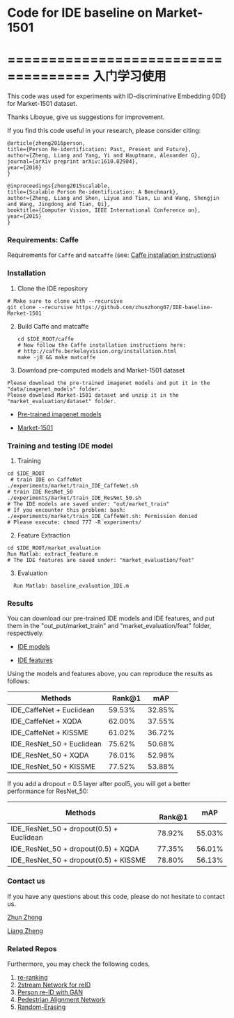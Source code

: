 # Code for IDE baseline on Market-1501
==================================== 
入门学习使用
====================================
This code was used for experiments with ID-discriminative Embedding (IDE) for Market-1501 dataset.

Thanks Liboyue, give us suggestions for improvement.

If you find this code useful in your research, please consider citing:

    @article{zheng2016person,
    title={Person Re-identification: Past, Present and Future},
    author={Zheng, Liang and Yang, Yi and Hauptmann, Alexander G},
    journal={arXiv preprint arXiv:1610.02984},
    year={2016}
    }
    
    @inproceedings{zheng2015scalable,
    title={Scalable Person Re-identification: A Benchmark},
    author={Zheng, Liang and Shen, Liyue and Tian, Lu and Wang, Shengjin and Wang, Jingdong and Tian, Qi},
    booktitle={Computer Vision, IEEE International Conference on},
    year={2015}
    }


### Requirements: Caffe

Requirements for `Caffe` and `matcaffe` (see: [Caffe installation instructions](http://caffe.berkeleyvision.org/installation.html))

### Installation
1. Clone the IDE repository
  ```Shell
  # Make sure to clone with --recursive
  git clone --recursive https://github.com/zhunzhong07/IDE-baseline-Market-1501
  ```

2. Build Caffe and matcaffe
    ```Shell
    cd $IDE_ROOT/caffe
    # Now follow the Caffe installation instructions here:
    # http://caffe.berkeleyvision.org/installation.html
    make -j8 && make matcaffe
    ```

3. Download pre-computed models and Market-1501 dataset
  ```Shell
  Please download the pre-trained imagenet models and put it in the "data/imagenet_models" folder.
  Please download Market-1501 dataset and unzip it in the "market_evaluation/dataset" folder. 
  ```
  
- [Pre-trained imagenet models](https://pan.baidu.com/s/1o7YZT8Y)
  
- [Market-1501](https://pan.baidu.com/s/1ntIi2Op)


### Training and testing IDE model

1. Training 
  ```Shell
  cd $IDE_ROOT
  # train IDE on CaffeNet
  ./experiments/market/train_IDE_CaffeNet.sh  
  # train IDE ResNet_50
  ./experiments/market/train_IDE_ResNet_50.sh
  # The IDE models are saved under: "out/market_train"
  # If you encounter this problem: bash: ./experiments/market/train_IDE_CaffeNet.sh: Permission denied
  # Please execute: chmod 777 -R experiments/
  ```
     
2. Feature Extraction
  ```Shell
  cd $IDE_ROOT/market_evaluation
  Run Matlab: extract_feature.m
  # The IDE features are saved under: "market_evaluation/feat"
  ```
  
3. Evaluation
  ```Shell
    Run Matlab: baseline_evaluation_IDE.m
  ```

### Results
You can download our pre-trained IDE models and IDE features, and put them in the "out_put/market_train"  and "market_evaluation/feat" folder, respectively. 

- [IDE models](https://pan.baidu.com/s/1gfE5EAf) 

- [IDE features](https://pan.baidu.com/s/1bI3yqU)


Using the models and features above, you can reproduce the results as follows:

|Methods |   Rank@1 | mAP|
| --------   | -----  | ----  |
|IDE_CaffeNet + Euclidean  | 59.53% | 32.85%|
|IDE_CaffeNet + XQDA       | 62.00% | 37.55%|
|IDE_CaffeNet + KISSME     | 61.02% | 36.72%|
|IDE_ResNet_50 + Euclidean | 75.62% | 50.68%|
|IDE_ResNet_50 + XQDA      | 76.01% | 52.98%|
|IDE_ResNet_50 + KISSME    | 77.52% | 53.88%|

If you add a dropout = 0.5 layer after pool5, you will get a better performance for ResNet_50:

|Methods |   Rank@1 | mAP|
| --------   | -----  | ----  |
|IDE_ResNet_50 + dropout(0.5) + Euclidean | 78.92% | 55.03%|
|IDE_ResNet_50 + dropout(0.5) + XQDA      | 77.35% | 56.01%|
|IDE_ResNet_50 + dropout(0.5) + KISSME    | 78.80% | 56.13%|


### Contact us

If you have any questions about this code, please do not hesitate to contact us.

[Zhun Zhong](http://zhunzhong.site)

[Liang Zheng](http://liangzheng.com.cn)
   
### Related Repos
Furthermore, you may check the following codes.
1. [re-ranking](https://github.com/zhunzhong07/person-re-ranking)
2. [2stream Network for reID](https://github.com/layumi/2016_person_re-ID)
3. [Person re-ID with GAN](https://github.com/layumi/Person-reID_GAN)
4. [Pedestrian Alignment Network](https://github.com/layumi/Pedestrian_Alignment)
5. [Random-Erasing](https://github.com/zhunzhong07/Random-Erasing)

